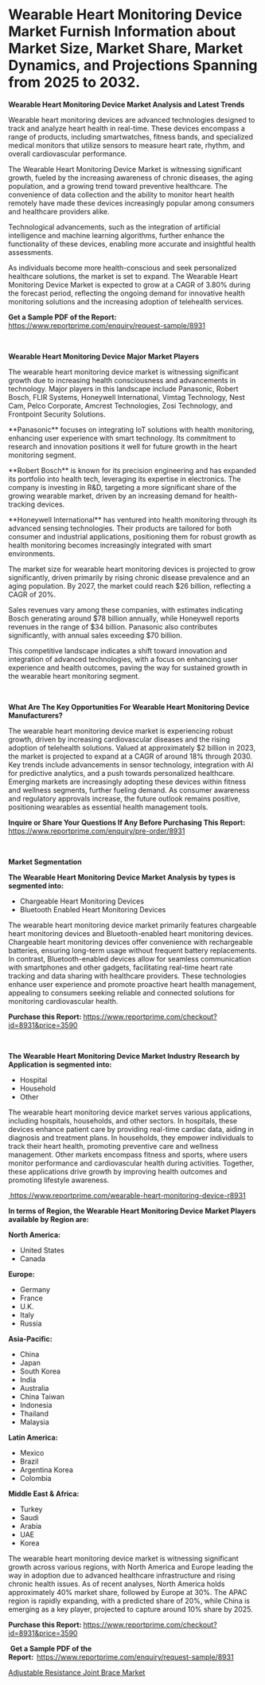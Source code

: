 <p><h1>Wearable Heart Monitoring Device Market Furnish Information about Market Size, Market Share, Market Dynamics, and Projections Spanning from 2025 to 2032.</h1></p><p><strong>Wearable Heart Monitoring Device Market Analysis and Latest Trends</strong></p>
<p><p>Wearable heart monitoring devices are advanced technologies designed to track and analyze heart health in real-time. These devices encompass a range of products, including smartwatches, fitness bands, and specialized medical monitors that utilize sensors to measure heart rate, rhythm, and overall cardiovascular performance. </p><p>The Wearable Heart Monitoring Device Market is witnessing significant growth, fueled by the increasing awareness of chronic diseases, the aging population, and a growing trend toward preventive healthcare. The convenience of data collection and the ability to monitor heart health remotely have made these devices increasingly popular among consumers and healthcare providers alike.</p><p>Technological advancements, such as the integration of artificial intelligence and machine learning algorithms, further enhance the functionality of these devices, enabling more accurate and insightful health assessments. </p><p>As individuals become more health-conscious and seek personalized healthcare solutions, the market is set to expand. The Wearable Heart Monitoring Device Market is expected to grow at a CAGR of 3.80% during the forecast period, reflecting the ongoing demand for innovative health monitoring solutions and the increasing adoption of telehealth services.</p></p>
<p><strong>Get a Sample PDF of the Report:&nbsp;</strong> <a href="https://www.reportprime.com/enquiry/request-sample/8931?utm_campaign=2300&utm_medium=2&utm_source=Github&utm_content=ia&utm_term=20032025&utm_id=wearable-heart-monitoring-device">https://www.reportprime.com/enquiry/request-sample/8931</a></p>
<p>&nbsp;</p>
<p><strong>Wearable Heart Monitoring Device Major Market Players</strong></p>
<p><p>The wearable heart monitoring device market is witnessing significant growth due to increasing health consciousness and advancements in technology. Major players in this landscape include Panasonic, Robert Bosch, FLIR Systems, Honeywell International, Vimtag Technology, Nest Cam, Pelco Corporate, Amcrest Technologies, Zosi Technology, and Frontpoint Security Solutions.</p><p>**Panasonic** focuses on integrating IoT solutions with health monitoring, enhancing user experience with smart technology. Its commitment to research and innovation positions it well for future growth in the heart monitoring segment.</p><p>**Robert Bosch** is known for its precision engineering and has expanded its portfolio into health tech, leveraging its expertise in electronics. The company is investing in R&D, targeting a more significant share of the growing wearable market, driven by an increasing demand for health-tracking devices.</p><p>**Honeywell International** has ventured into health monitoring through its advanced sensing technologies. Their products are tailored for both consumer and industrial applications, positioning them for robust growth as health monitoring becomes increasingly integrated with smart environments.</p><p>The market size for wearable heart monitoring devices is projected to grow significantly, driven primarily by rising chronic disease prevalence and an aging population. By 2027, the market could reach $26 billion, reflecting a CAGR of 20%.</p><p>Sales revenues vary among these companies, with estimates indicating Bosch generating around $78 billion annually, while Honeywell reports revenues in the range of $34 billion. Panasonic also contributes significantly, with annual sales exceeding $70 billion.</p><p>This competitive landscape indicates a shift toward innovation and integration of advanced technologies, with a focus on enhancing user experience and health outcomes, paving the way for sustained growth in the wearable heart monitoring segment.</p></p>
<p>&nbsp;</p>
<p><strong>What Are The Key Opportunities For Wearable Heart Monitoring Device Manufacturers?</strong></p>
<p><p>The wearable heart monitoring device market is experiencing robust growth, driven by increasing cardiovascular diseases and the rising adoption of telehealth solutions. Valued at approximately $2 billion in 2023, the market is projected to expand at a CAGR of around 18% through 2030. Key trends include advancements in sensor technology, integration with AI for predictive analytics, and a push towards personalized healthcare. Emerging markets are increasingly adopting these devices within fitness and wellness segments, further fueling demand. As consumer awareness and regulatory approvals increase, the future outlook remains positive, positioning wearables as essential health management tools.</p></p>
<p><strong>Inquire or Share Your Questions If Any Before Purchasing This Report:</strong> <a href="https://www.reportprime.com/enquiry/pre-order/8931?utm_campaign=2300&utm_medium=2&utm_source=Github&utm_content=ia&utm_term=20032025&utm_id=wearable-heart-monitoring-device">https://www.reportprime.com/enquiry/pre-order/8931</a></p>
<p>&nbsp;</p>
<p><strong>Market Segmentation</strong></p>
<p><strong>The Wearable Heart Monitoring Device Market Analysis by types is segmented into:</strong></p>
<p><ul><li>Chargeable Heart Monitoring Devices</li><li>Bluetooth Enabled Heart Monitoring Devices</li></ul></p>
<p><p>The wearable heart monitoring device market primarily features chargeable heart monitoring devices and Bluetooth-enabled heart monitoring devices. Chargeable heart monitoring devices offer convenience with rechargeable batteries, ensuring long-term usage without frequent battery replacements. In contrast, Bluetooth-enabled devices allow for seamless communication with smartphones and other gadgets, facilitating real-time heart rate tracking and data sharing with healthcare providers. These technologies enhance user experience and promote proactive heart health management, appealing to consumers seeking reliable and connected solutions for monitoring cardiovascular health.</p></p>
<p><strong>Purchase this Report:&nbsp;</strong><a href="https://www.reportprime.com/checkout?id=8931&price=3590&utm_campaign=2300&utm_medium=2&utm_source=Github&utm_content=ia&utm_term=20032025&utm_id=wearable-heart-monitoring-device">https://www.reportprime.com/checkout?id=8931&price=3590</a></p>
<p>&nbsp;</p>
<p><strong>The Wearable Heart Monitoring Device Market Industry Research by Application is segmented into:</strong></p>
<p><ul><li>Hospital</li><li>Household</li><li>Other</li></ul></p>
<p><p>The wearable heart monitoring device market serves various applications, including hospitals, households, and other sectors. In hospitals, these devices enhance patient care by providing real-time cardiac data, aiding in diagnosis and treatment plans. In households, they empower individuals to track their heart health, promoting preventive care and wellness management. Other markets encompass fitness and sports, where users monitor performance and cardiovascular health during activities. Together, these applications drive growth by improving health outcomes and promoting lifestyle awareness.</p></p>
<p><a href="https://www.reportprime.com/wearable-heart-monitoring-device-r8931?utm_campaign=2300&utm_medium=2&utm_source=Github&utm_content=ia&utm_term=20032025&utm_id=wearable-heart-monitoring-device">&nbsp;https://www.reportprime.com/wearable-heart-monitoring-device-r8931</a></p>
<p><strong>In terms of Region, the Wearable Heart Monitoring Device Market Players available by Region are:</strong></p>
<p>
    <p> <strong> North America: </strong>
        <ul>
            <li>United States</li>
            <li>Canada</li>
        </ul>
        </p> 
    <p> <strong> Europe: </strong>
        <ul>
            <li>Germany</li>
            <li>France</li>
            <li>U.K.</li>
            <li>Italy</li>
            <li>Russia</li>
        </ul>
        </p> 
    <p> <strong> Asia-Pacific: </strong>
        <ul>
            <li>China</li>
            <li>Japan</li>
            <li>South Korea</li>
            <li>India</li>
            <li>Australia</li>
            <li>China Taiwan</li>
            <li>Indonesia</li>
            <li>Thailand</li>
            <li>Malaysia</li>
        </ul>
        </p> 
    <p> <strong> Latin America: </strong>
        <ul>
            <li>Mexico</li>
            <li>Brazil</li>
            <li>Argentina Korea</li>
            <li>Colombia</li>
        </ul>
        </p> 
    <p> <strong> Middle East & Africa: </strong>
        <ul>
            <li>Turkey</li>
            <li>Saudi</li>
            <li>Arabia</li>
            <li>UAE</li>
            <li>Korea</li>
        </ul>
    </p>
    </p>
<p><p>The wearable heart monitoring device market is witnessing significant growth across various regions, with North America and Europe leading the way in adoption due to advanced healthcare infrastructure and rising chronic health issues. As of recent analyses, North America holds approximately 40% market share, followed by Europe at 30%. The APAC region is rapidly expanding, with a predicted share of 20%, while China is emerging as a key player, projected to capture around 10% share by 2025. </p></p>
<p><strong>Purchase this Report: </strong><a href="https://www.reportprime.com/checkout?id=8931&price=3590&utm_campaign=2300&utm_medium=2&utm_source=Github&utm_content=ia&utm_term=20032025&utm_id=wearable-heart-monitoring-device">https://www.reportprime.com/checkout?id=8931&price=3590</a></p>
<p>&nbsp;<strong>Get a Sample PDF of the Report:&nbsp;&nbsp;</strong><a href="https://www.reportprime.com/enquiry/request-sample/8931?utm_campaign=2300&utm_medium=2&utm_source=Github&utm_content=ia&utm_term=20032025&utm_id=wearable-heart-monitoring-device">https://www.reportprime.com/enquiry/request-sample/8931</a></p>
<p><strong></strong></p>
<p><p><a href="https://github.com/abbislposival/Market-Research-Report-List-1/blob/main/adjustable-resistance-joint-brace-market.md?utm_campaign=2300&utm_medium=2&utm_source=Github&utm_content=ia&utm_term=20032025&utm_id=wearable-heart-monitoring-device">Adjustable Resistance Joint Brace Market</a></p></p>